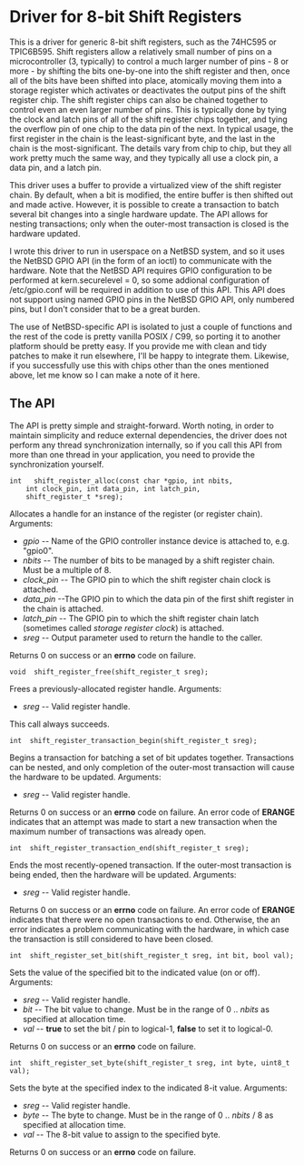 # Driver for 8-bit Shift Registers

This is a driver for generic 8-bit shift registers, such as the 74HC595 or TPIC6B595.
Shift registers allow a relatively small number of pins on a microcontroller (3, typically) to
control a much larger number of pins - 8 or more - by shifting the bits one-by-one into
the shift register and then, once all of the bits have been shifted into place, atomically
moving them into a storage register which activates or deactivates the output pins of
the shift register chip.  The shift register chips can also be chained together to control even
an even larger number of pins.  This is typically done by tying the clock and latch pins of all
of the shift register chips together, and tying the overflow pin of one chip to the data pin of
the next.  In typical usage, the first register in the chain is the least-significant byte, and the
last in the chain is the most-significant.  The details vary from chip to chip, but they all work
pretty much the same way, and they typically all use a clock pin, a data pin, and a latch pin.

This driver uses a buffer to provide a virtualized view of the shift register chain.  By default,
when a bit is modified, the entire buffer is then shifted out and made active.  However, it
is possible to create a transaction to batch several bit changes into a single hardware
update.  The API allows for nesting transactions; only when the outer-most transaction is
closed is the hardware updated.

I wrote this driver to run in userspace on a NetBSD system, and so it uses the NetBSD
GPIO API (in the form of an ioctl) to communicate with the hardware.  Note that the NetBSD
API requires GPIO configuration to be performed at kern.securelevel = 0, so some addional
configuration of /etc/gpio.conf will be required in addition to use of this API.  This API does
not support using named GPIO pins in the NetBSD GPIO API, only numbered pins, but I
don't consider that to be a great burden.

The use of NetBSD-specific API is isolated to just a couple of functions and the rest of the
code is pretty vanilla POSIX / C99, so porting it to another platform should be pretty easy.
If you provide me with clean and tidy patches to make it run elsewhere, I'll be happy to
integrate them.  Likewise, if you successfully use this with chips other than the ones
mentioned above, let me know so I can make a note of it here.

## The API

The API is pretty simple and straight-forward.  Worth noting, in order to maintain simplicity
and reduce external dependencies, the driver does not perform any thread synchronization
internally, so if you call this API from more than one thread in your application, you need to
provide the synchronization yourself.

    int   shift_register_alloc(const char *gpio, int nbits,
		int clock_pin, int data_pin, int latch_pin,
		shift_register_t *sreg);

Allocates a handle for an instance of the register (or register chain).
Arguments:

* *gpio* -- Name of the GPIO controller instance device is attached to, e.g. "gpio0".
* *nbits* -- The number of bits to be managed by a shift register chain.  Must be a multiple
of 8.
* *clock_pin* -- The GPIO pin to which the shift register chain clock is attached.
* *data_pin* --The GPIO pin to which the data pin of the first shift register in the chain is
attached.
* *latch_pin* -- The GPIO pin to which the shift register chain latch (sometimes called
*storage register clock*) is attached.
* *sreg* -- Output parameter used to return the handle to the caller.

Returns 0 on success or an **errno** code on failure.

    void  shift_register_free(shift_register_t sreg);

Frees a previously-allocated register handle.
Arguments:

* *sreg* -- Valid register handle.

This call always succeeds.

    int  shift_register_transaction_begin(shift_register_t sreg);

Begins a transaction for batching a set of bit updates together.  Transactions can be
nested, and only completion of the outer-most transaction will cause the hardware to
be updated.
Arguments:

* *sreg* -- Valid register handle.

Returns 0 on success or an **errno** code on failure.  An error code of **ERANGE**
indicates that an attempt was made to start a new transaction when the maximum
number of transactions was already open.

    int  shift_register_transaction_end(shift_register_t sreg);

Ends the most recently-opened transaction.  If the outer-most transaction is being ended,
then the hardware will be updated.
Arguments:

* *sreg* -- Valid register handle.

Returns 0 on success or an **errno** code on failure.  An error code of **ERANGE**
indicates that there were no open transactions to end.  Otherwise, the an error indicates
a problem communicating with the hardware, in which case the transaction is still
considered to have been closed.

    int  shift_register_set_bit(shift_register_t sreg, int bit, bool val);

Sets the value of the specified bit to the indicated value (on or off).
Arguments:

* *sreg* -- Valid register handle.
* *bit* -- The bit value to change.  Must be in the range of 0 .. *nbits* as specified at
allocation time.
* *val* -- **true** to set the bit / pin to logical-1, **false** to set it to logical-0.

Returns 0 on success or an **errno** code on failure.
 
    int  shift_register_set_byte(shift_register_t sreg, int byte, uint8_t val);

Sets the byte at the specified index to the indicated 8-it value.
Arguments:

* *sreg* -- Valid register handle.
* *byte* -- The byte to change.  Must be in the range of 0 .. *nbits* / 8 as specified at
allocation time.
* *val* -- The 8-bit value to assign to the specified byte.

Returns 0 on success or an **errno** code on failure.
 
